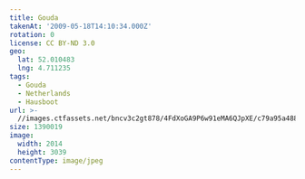 ```yaml
---
title: Gouda
takenAt: '2009-05-18T14:10:34.000Z'
rotation: 0
license: CC BY-ND 3.0
geo:
  lat: 52.010483
  lng: 4.711235
tags:
  - Gouda
  - Netherlands
  - Hausboot
url: >-
  //images.ctfassets.net/bncv3c2gt878/4FdXoGA9P6w91eMA6QJpXE/c79a95a488c37b62df9a7f8a283cb568/gouda_4358943862_o
size: 1390019
image:
  width: 2014
  height: 3039
contentType: image/jpeg
---
```


